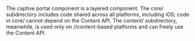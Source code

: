 The captive portal component is a layered component. The core/ subdirectory
includes code shared across all platforms, including iOS; code in core/
cannot depend on the Content API. The content/ subdirectory, meanwhile, is
used only on //content-based platforms and can freely use the Content API.
